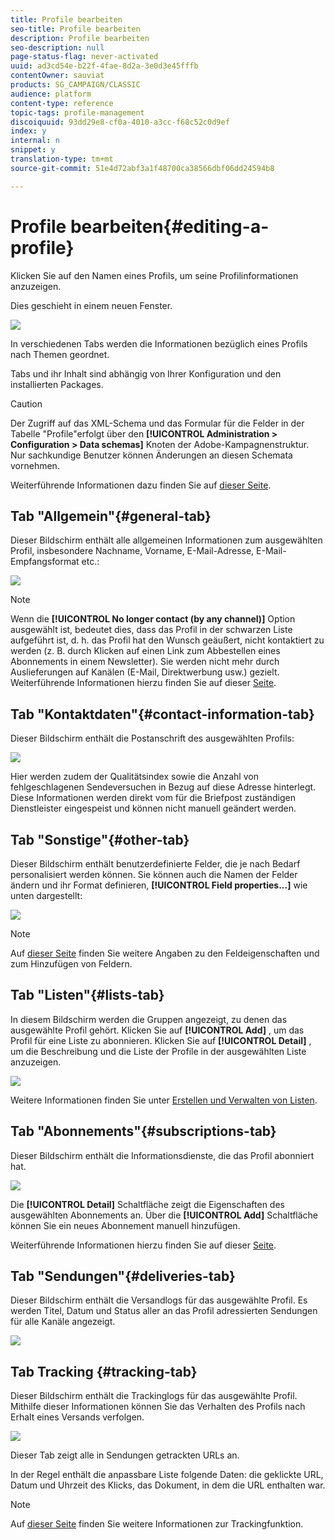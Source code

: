 ```yaml
---
title: Profile bearbeiten
seo-title: Profile bearbeiten
description: Profile bearbeiten
seo-description: null
page-status-flag: never-activated
uuid: ad3cd54e-b22f-4fae-8d2a-3e0d3e45fffb
contentOwner: sauviat
products: SG_CAMPAIGN/CLASSIC
audience: platform
content-type: reference
topic-tags: profile-management
discoiquuid: 93dd29e8-cf0a-4010-a3cc-f68c52c0d9ef
index: y
internal: n
snippet: y
translation-type: tm+mt
source-git-commit: 51e4d72abf3a1f48700ca38566dbf06dd24594b8

---
```



# Profile bearbeiten{#editing-a-profile}

Klicken Sie auf den Namen eines Profils, um seine Profilinformationen anzuzeigen.

Dies geschieht in einem neuen Fenster.

![](assets/s_user_recipient_edit.png)

In verschiedenen Tabs werden die Informationen bezüglich eines Profils nach Themen geordnet.

Tabs und ihr Inhalt sind abhängig von Ihrer Konfiguration und den installierten Packages.

>[!CAUTION]
>
>Der Zugriff auf das XML-Schema und das Formular für die Felder in der Tabelle &quot;Profile&quot;erfolgt über den **[!UICONTROL Administration > Configuration > Data schemas]** Knoten der Adobe-Kampagnenstruktur. Nur sachkundige Benutzer können Änderungen an diesen Schemata vornehmen.
>
>Weiterführende Informationen dazu finden Sie auf [dieser Seite](../../configuration/using/about-schema-edition.md).

## Tab &quot;Allgemein&quot;{#general-tab}

Dieser Bildschirm enthält alle allgemeinen Informationen zum ausgewählten Profil, insbesondere Nachname, Vorname, E-Mail-Adresse, E-Mail-Empfangsformat etc.:

![](assets/s_ncs_user_profile_general_tab.png)

>[!NOTE]
>
>Wenn die **[!UICONTROL No longer contact (by any channel)]** Option ausgewählt ist, bedeutet dies, dass das Profil in der schwarzen Liste aufgeführt ist, d. h. das Profil hat den Wunsch geäußert, nicht kontaktiert zu werden (z. B. durch Klicken auf einen Link zum Abbestellen eines Abonnements in einem Newsletter). Sie werden nicht mehr durch Auslieferungen auf Kanälen (E-Mail, Direktwerbung usw.) gezielt. Weiterführende Informationen hierzu finden Sie auf dieser [Seite](../../delivery/using/understanding-quarantine-management.md).

## Tab &quot;Kontaktdaten&quot;{#contact-information-tab}

Dieser Bildschirm enthält die Postanschrift des ausgewählten Profils:

![](assets/s_ncs_user_profile_details_tab.png)

Hier werden zudem der Qualitätsindex sowie die Anzahl von fehlgeschlagenen Sendeversuchen in Bezug auf diese Adresse hinterlegt. Diese Informationen werden direkt vom für die Briefpost zuständigen Dienstleister eingespeist und können nicht manuell geändert werden.

## Tab &quot;Sonstige&quot;{#other-tab}

Dieser Bildschirm enthält benutzerdefinierte Felder, die je nach Bedarf personalisiert werden können. Sie können auch die Namen der Felder ändern und ihr Format definieren, **[!UICONTROL Field properties...]** wie unten dargestellt:

![](assets/s_ncs_user_profile_others_tab.png)

>[!NOTE]
>
>Auf [dieser Seite](../../configuration/using/new-field-wizard.md) finden Sie weitere Angaben zu den Feldeigenschaften und zum Hinzufügen von Feldern.

## Tab &quot;Listen&quot;{#lists-tab}

In diesem Bildschirm werden die Gruppen angezeigt, zu denen das ausgewählte Profil gehört. Klicken Sie auf **[!UICONTROL Add]** , um das Profil für eine Liste zu abonnieren. Klicken Sie auf **[!UICONTROL Detail]** , um die Beschreibung und die Liste der Profile in der ausgewählten Liste anzuzeigen.

![](assets/s_ncs_user_profile_groups_tab_details.png)

Weitere Informationen finden Sie unter [Erstellen und Verwalten von Listen](../../platform/using/creating-and-managing-lists.md).

## Tab &quot;Abonnements&quot;{#subscriptions-tab}

Dieser Bildschirm enthält die Informationsdienste, die das Profil abonniert hat.

![](assets/s_ncs_user_profile_subscript_tab_details.png)

Die **[!UICONTROL Detail]** Schaltfläche zeigt die Eigenschaften des ausgewählten Abonnements an. Über die **[!UICONTROL Add]** Schaltfläche können Sie ein neues Abonnement manuell hinzufügen.

Weiterführende Informationen hierzu finden Sie auf dieser [Seite](../../delivery/using/managing-subscriptions.md).

## Tab &quot;Sendungen&quot;{#deliveries-tab}

Dieser Bildschirm enthält die Versandlogs für das ausgewählte Profil. Es werden Titel, Datum und Status aller an das Profil adressierten Sendungen für alle Kanäle angezeigt.

![](assets/s_ncs_user_profile_delivery_tab.png)

## Tab Tracking {#tracking-tab}

Dieser Bildschirm enthält die Trackinglogs für das ausgewählte Profil. Mithilfe dieser Informationen können Sie das Verhalten des Profils nach Erhalt eines Versands verfolgen.

![](assets/s_ncs_user_profile_tracking_tab.png)

Dieser Tab zeigt alle in Sendungen getrackten URLs an.

In der Regel enthält die anpassbare Liste folgende Daten: die geklickte URL, Datum und Uhrzeit des Klicks, das Dokument, in dem die URL enthalten war.

>[!NOTE]
>
>Auf [dieser Seite](../../delivery/using/monitoring-a-delivery.md) finden Sie weitere Informationen zur Trackingfunktion.

